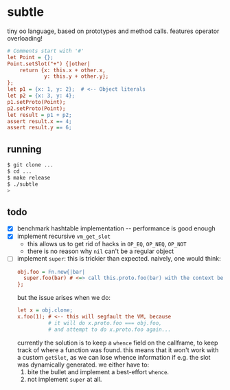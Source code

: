 # subtle

tiny oo language, based on prototypes and method calls.
features operator overloading!

```cfg
# Comments start with '#'
let Point = {};
Point.setSlot("+") {|other|
    return {x: this.x + other.x,
            y: this.y + other.y};
};
let p1 = {x: 1, y: 2};  # <-- Object literals
let p2 = {x: 3, y: 4};
p1.setProto(Point);
p2.setProto(Point);
let result = p1 + p2;
assert result.x == 4;
assert result.y == 6;
```

## running

```sh
$ git clone ...
$ cd ...
$ make release
$ ./subtle
>
```

## todo

- [x] benchmark hashtable implementation -- performance is good enough
- [x] implement recursive `vm_get_slot`
  - this allows us to get rid of hacks in `OP_EQ`, `OP_NEQ`, `OP_NOT`
  - there is no reason why `nil` can't be a regular object
- [ ] implement `super`: this is trickier than expected. naively, one would think:
  ```cfg
  obj.foo = Fn.new{|bar|
    super.foo(bar) # <=> call this.proto.foo(bar) with the context being `this`
  };
  ```
  but the issue arises when we do:
  ```cfg
  let x = obj.clone;
  x.foo(1); # <-- this will segfault the VM, because
            # it will do x.proto.foo === obj.foo,
            # and attempt to do x.proto.foo again...
  ```
  currently the solution is to keep a `whence` field on the callframe, to keep track of where a function was found. this means that it won't work with a custom `getSlot`, as we can lose whence information if e.g. the slot was dynamically generated. we either have to:
  1. bite the bullet and implement a best-effort `whence`.
  2. not implement `super` at all.
